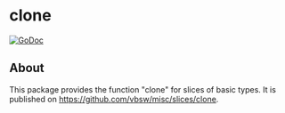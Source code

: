 # clone

[![GoDoc](https://godoc.org/github.com/vbsw/misc/slices/clone?status.svg)](https://godoc.org/github.com/vbsw/misc/slices/clone)

## About
This package provides the function "clone" for slices of basic types. It is published on <https://github.com/vbsw/misc/slices/clone>.
